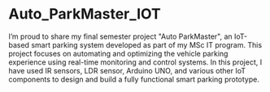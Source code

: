 # Auto_ParkMaster_IOT

I’m proud to share my final semester project "Auto ParkMaster", an IoT-based smart parking system developed as part of my MSc IT program. This project focuses on automating and optimizing the vehicle parking experience using real-time monitoring and control systems. In this project, I have used IR sensors, LDR sensor, Arduino UNO, and various other IoT components to design and build a fully functional smart parking prototype.
